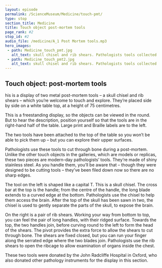 ```yaml
---
layout: episode
permalink: /ScienceMuseum/Medicine/touch-pmt/
type: stop
section_title: Medicine
title: Touch object post-mortem tools
page_rank: #2
stop_id: #2
audio_file: /medicine/A_1 Post Mortem tools.mp3
hero_images:
 - path: Medicine_touch_pmt.jpg
   alt_text: skull chisel and rib shears. Pathologists tools collected from the Department of cellular Pathology at the John Radcliffe Hospital, 2016. © The Board of Trustees of the Science Museum
 - path: Medicine_touch_pmt2.jpg
   alt_text: skull chisel and rib shears. Pathologists tools collected from the Department of cellular Pathology at the John Radcliffe Hospital, 2016. © The Board of Trustees of the Science Museum
---
```


## Touch object: post-mortem tools  

his is a display of two metal post-mortem tools – a skull chisel and rib shears –
which you’re welcome to touch and explore.
They’re placed side by side on a white table top, at a height of 75 centimetres.  

This is a freestanding display, so the objects can be viewed in the round.
But to hear the description, position yourself so that the tools are in
the right-hand half of the table. Large print and Braille labels are to the left.

The two tools have been attached to the top of the table so you won’t be
able to pick them up – but you can explore their upper surfaces.  

Pathologists use these tools to cut through bone during a post-mortem.
Unlike the other touch objects in the galleries, which are models or replicas,
these two pieces are modern-day pathologists’ tools. They’re made of shiny stainless steel.
As you handle them, you’ll be aware that – though they were designed to be cutting tools –
they’ve been filed down now so there are no sharp edges.  

The tool on the left is shaped like a capital T. This is a skull chisel.
The cross bar at the top is the handle; from the centre of the handle,
the long blade extends to a curved edge at the bottom. Pathologists use
the chisel to help them access the brain. After the top of the skull has
been sawn in two, the chisel is used to gently separate the parts
of the skull, to expose the brain.

On the right is a pair of rib shears. Working your way from bottom to top,
you can feel the pair of long handles, with their ridged surface. Towards the top,
the two handles join, before curving round to the left to form the head of the shears.
The pivot provides the extra force to allow the shears to cut through bone.
The shears are fixed closed, but you can run your finger along the
serrated edge where the two blades join. Pathologists use the rib shears to open
the ribcage to allow examination of organs inside the chest.  

These two tools were donated by the John Radcliffe Hospital in Oxford,
who also donated other pathology instruments for the display in this section.   
